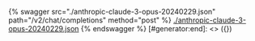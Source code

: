 [#generator:start]: <> ({ "template": "openapi" })
{% swagger src="./anthropic-claude-3-opus-20240229.json" path="/v2/chat/completions" method="post" %}
[./anthropic-claude-3-opus-20240229.json](./anthropic-claude-3-opus-20240229.json)
{% endswagger %}
[#generator:end]: <> ({})
